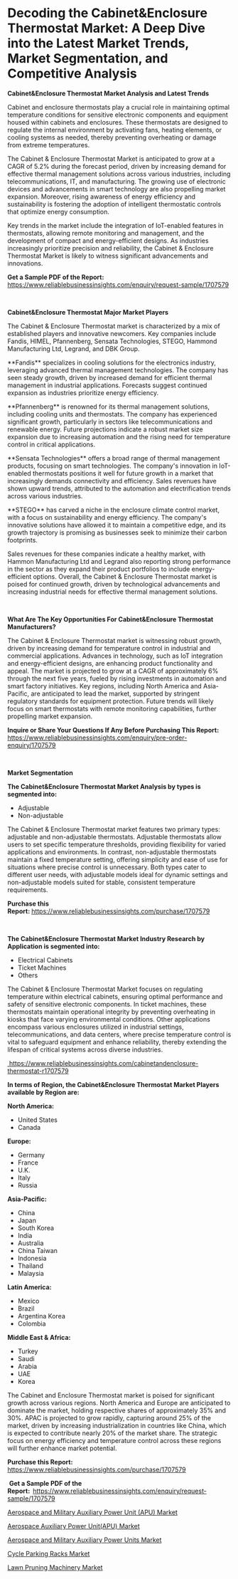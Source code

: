 <p><h1>Decoding the Cabinet&Enclosure Thermostat Market: A Deep Dive into the Latest Market Trends, Market Segmentation, and Competitive Analysis</h1></p><p><strong>Cabinet&Enclosure Thermostat Market Analysis and Latest Trends</strong></p>
<p><p>Cabinet and enclosure thermostats play a crucial role in maintaining optimal temperature conditions for sensitive electronic components and equipment housed within cabinets and enclosures. These thermostats are designed to regulate the internal environment by activating fans, heating elements, or cooling systems as needed, thereby preventing overheating or damage from extreme temperatures. </p><p>The Cabinet & Enclosure Thermostat Market is anticipated to grow at a CAGR of 5.2% during the forecast period, driven by increasing demand for effective thermal management solutions across various industries, including telecommunications, IT, and manufacturing. The growing use of electronic devices and advancements in smart technology are also propelling market expansion. Moreover, rising awareness of energy efficiency and sustainability is fostering the adoption of intelligent thermostatic controls that optimize energy consumption. </p><p>Key trends in the market include the integration of IoT-enabled features in thermostats, allowing remote monitoring and management, and the development of compact and energy-efficient designs. As industries increasingly prioritize precision and reliability, the Cabinet & Enclosure Thermostat Market is likely to witness significant advancements and innovations.</p></p>
<p><strong>Get a Sample PDF of the Report:&nbsp;</strong> <a href="https://www.reliablebusinessinsights.com/enquiry/request-sample/1707579?utm_campaign=97&utm_medium=2&utm_source=Github&utm_content=ia&utm_term=25032025&utm_id=cabinetenclosure-thermostat">https://www.reliablebusinessinsights.com/enquiry/request-sample/1707579</a></p>
<p>&nbsp;</p>
<p><strong>Cabinet&Enclosure Thermostat Major Market Players</strong></p>
<p><p>The Cabinet & Enclosure Thermostat market is characterized by a mix of established players and innovative newcomers. Key companies include Fandis, HIMEL, Pfannenberg, Sensata Technologies, STEGO, Hammond Manufacturing Ltd, Legrand, and DBK Group.</p><p>**Fandis** specializes in cooling solutions for the electronics industry, leveraging advanced thermal management technologies. The company has seen steady growth, driven by increased demand for efficient thermal management in industrial applications. Forecasts suggest continued expansion as industries prioritize energy efficiency.</p><p>**Pfannenberg** is renowned for its thermal management solutions, including cooling units and thermostats. The company has experienced significant growth, particularly in sectors like telecommunications and renewable energy. Future projections indicate a robust market size expansion due to increasing automation and the rising need for temperature control in critical applications.</p><p>**Sensata Technologies** offers a broad range of thermal management products, focusing on smart technologies. The company's innovation in IoT-enabled thermostats positions it well for future growth in a market that increasingly demands connectivity and efficiency. Sales revenues have shown upward trends, attributed to the automation and electrification trends across various industries.</p><p>**STEGO** has carved a niche in the enclosure climate control market, with a focus on sustainability and energy efficiency. The company's innovative solutions have allowed it to maintain a competitive edge, and its growth trajectory is promising as businesses seek to minimize their carbon footprints.</p><p>Sales revenues for these companies indicate a healthy market, with Hammon Manufacturing Ltd and Legrand also reporting strong performance in the sector as they expand their product portfolios to include energy-efficient options. Overall, the Cabinet & Enclosure Thermostat market is poised for continued growth, driven by technological advancements and increasing industrial needs for effective thermal management solutions.</p></p>
<p>&nbsp;</p>
<p><strong>What Are The Key Opportunities For Cabinet&Enclosure Thermostat Manufacturers?</strong></p>
<p><p>The Cabinet & Enclosure Thermostat market is witnessing robust growth, driven by increasing demand for temperature control in industrial and commercial applications. Advances in technology, such as IoT integration and energy-efficient designs, are enhancing product functionality and appeal. The market is projected to grow at a CAGR of approximately 6% through the next five years, fueled by rising investments in automation and smart factory initiatives. Key regions, including North America and Asia-Pacific, are anticipated to lead the market, supported by stringent regulatory standards for equipment protection. Future trends will likely focus on smart thermostats with remote monitoring capabilities, further propelling market expansion.</p></p>
<p><strong>Inquire or Share Your Questions If Any Before Purchasing This Report:</strong> <a href="https://www.reliablebusinessinsights.com/enquiry/pre-order-enquiry/1707579?utm_campaign=97&utm_medium=2&utm_source=Github&utm_content=ia&utm_term=25032025&utm_id=cabinetenclosure-thermostat">https://www.reliablebusinessinsights.com/enquiry/pre-order-enquiry/1707579</a></p>
<p>&nbsp;</p>
<p><strong>Market Segmentation</strong></p>
<p><strong>The Cabinet&Enclosure Thermostat Market Analysis by types is segmented into:</strong></p>
<p><ul><li>Adjustable</li><li>Non-adjustable</li></ul></p>
<p><p>The Cabinet & Enclosure Thermostat market features two primary types: adjustable and non-adjustable thermostats. Adjustable thermostats allow users to set specific temperature thresholds, providing flexibility for varied applications and environments. In contrast, non-adjustable thermostats maintain a fixed temperature setting, offering simplicity and ease of use for situations where precise control is unnecessary. Both types cater to different user needs, with adjustable models ideal for dynamic settings and non-adjustable models suited for stable, consistent temperature requirements.</p></p>
<p><strong>Purchase this Report:&nbsp;</strong><a href="https://www.reliablebusinessinsights.com/purchase/1707579?utm_campaign=97&utm_medium=2&utm_source=Github&utm_content=ia&utm_term=25032025&utm_id=cabinetenclosure-thermostat">https://www.reliablebusinessinsights.com/purchase/1707579</a></p>
<p>&nbsp;</p>
<p><strong>The Cabinet&Enclosure Thermostat Market Industry Research by Application is segmented into:</strong></p>
<p><ul><li>Electrical Cabinets</li><li>Ticket Machines</li><li>Others</li></ul></p>
<p><p>The Cabinet & Enclosure Thermostat Market focuses on regulating temperature within electrical cabinets, ensuring optimal performance and safety of sensitive electronic components. In ticket machines, these thermostats maintain operational integrity by preventing overheating in kiosks that face varying environmental conditions. Other applications encompass various enclosures utilized in industrial settings, telecommunications, and data centers, where precise temperature control is vital to safeguard equipment and enhance reliability, thereby extending the lifespan of critical systems across diverse industries.</p></p>
<p><a href="https://www.reliablebusinessinsights.com/cabinetandenclosure-thermostat-r1707579?utm_campaign=97&utm_medium=2&utm_source=Github&utm_content=ia&utm_term=25032025&utm_id=cabinetenclosure-thermostat">&nbsp;https://www.reliablebusinessinsights.com/cabinetandenclosure-thermostat-r1707579</a></p>
<p><strong>In terms of Region, the Cabinet&Enclosure Thermostat Market Players available by Region are:</strong></p>
<p>
    <p> <strong> North America: </strong>
        <ul>
            <li>United States</li>
            <li>Canada</li>
        </ul>
        </p> 
    <p> <strong> Europe: </strong>
        <ul>
            <li>Germany</li>
            <li>France</li>
            <li>U.K.</li>
            <li>Italy</li>
            <li>Russia</li>
        </ul>
        </p> 
    <p> <strong> Asia-Pacific: </strong>
        <ul>
            <li>China</li>
            <li>Japan</li>
            <li>South Korea</li>
            <li>India</li>
            <li>Australia</li>
            <li>China Taiwan</li>
            <li>Indonesia</li>
            <li>Thailand</li>
            <li>Malaysia</li>
        </ul>
        </p> 
    <p> <strong> Latin America: </strong>
        <ul>
            <li>Mexico</li>
            <li>Brazil</li>
            <li>Argentina Korea</li>
            <li>Colombia</li>
        </ul>
        </p> 
    <p> <strong> Middle East & Africa: </strong>
        <ul>
            <li>Turkey</li>
            <li>Saudi</li>
            <li>Arabia</li>
            <li>UAE</li>
            <li>Korea</li>
        </ul>
    </p>
    </p>
<p><p>The Cabinet and Enclosure Thermostat market is poised for significant growth across various regions. North America and Europe are anticipated to dominate the market, holding respective shares of approximately 35% and 30%. APAC is projected to grow rapidly, capturing around 25% of the market, driven by increasing industrialization in countries like China, which is expected to contribute nearly 20% of the market share. The strategic focus on energy efficiency and temperature control across these regions will further enhance market potential.</p></p>
<p><strong>Purchase this Report: </strong><a href="https://www.reliablebusinessinsights.com/purchase/1707579?utm_campaign=97&utm_medium=2&utm_source=Github&utm_content=ia&utm_term=25032025&utm_id=cabinetenclosure-thermostat">https://www.reliablebusinessinsights.com/purchase/1707579</a></p>
<p>&nbsp;<strong>Get a Sample PDF of the Report:&nbsp;&nbsp;</strong><a href="https://www.reliablebusinessinsights.com/enquiry/request-sample/1707579?utm_campaign=97&utm_medium=2&utm_source=Github&utm_content=ia&utm_term=25032025&utm_id=cabinetenclosure-thermostat">https://www.reliablebusinessinsights.com/enquiry/request-sample/1707579</a></p>
<p><strong></strong></p>
<p><p><a href="https://github.com/uldularido/Market-Research-Report-List-1/blob/main/aerospace-and-military-auxiliary-power-unit-apu-market.md?utm_campaign=97&utm_medium=2&utm_source=Github&utm_content=ia&utm_term=25032025&utm_id=cabinetenclosure-thermostat">Aerospace and Military Auxiliary Power Unit (APU) Market</a></p><p><a href="https://github.com/gummaarmel83/Market-Research-Report-List-1/blob/main/aerospace-auxiliary-power-unitapu-market.md?utm_campaign=97&utm_medium=2&utm_source=Github&utm_content=ia&utm_term=25032025&utm_id=cabinetenclosure-thermostat">Aerospace Auxiliary Power Unit(APU) Market</a></p><p><a href="https://github.com/widlerumland/Market-Research-Report-List-1/blob/main/aerospace-and-military-auxiliary-power-units-market.md?utm_campaign=97&utm_medium=2&utm_source=Github&utm_content=ia&utm_term=25032025&utm_id=cabinetenclosure-thermostat">Aerospace and Military Auxiliary Power Units Market</a></p><p><a href="https://github.com/akitamegge65/Market-Research-Report-List-1/blob/main/cycle-parking-racks-market.md?utm_campaign=97&utm_medium=2&utm_source=Github&utm_content=ia&utm_term=25032025&utm_id=cabinetenclosure-thermostat">Cycle Parking Racks Market</a></p><p><a href="https://github.com/benasjuettk3/Market-Research-Report-List-1/blob/main/lawn-pruning-machinery-market.md?utm_campaign=97&utm_medium=2&utm_source=Github&utm_content=ia&utm_term=25032025&utm_id=cabinetenclosure-thermostat">Lawn Pruning Machinery Market</a></p></p>
